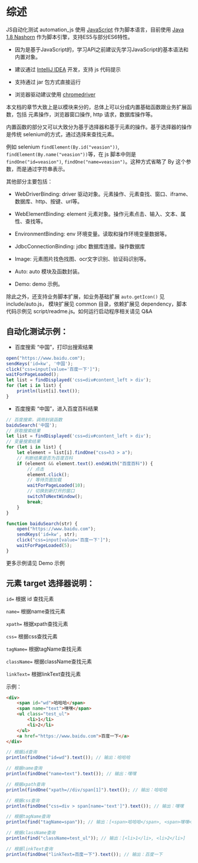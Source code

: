 # 综述

JS自动化测试 automation_js 使用 [JavaScript](https://developer.mozilla.org/zh-CN/docs/Web/JavaScript) 作为脚本语言，目前使用 [Java 1.8 Nashorn](http://openjdk.java.net/projects/nashorn/) 作为脚本引擎，支持ES5与部分ES6特性。

* 因为是基于JavaScript的，学习API之前建议先学习JavaScript的基本语法和内置对象。

* 建议通过 [IntelliJ IDEA](https://www.jetbrains.com/idea/)  开发，支持 js 代码提示

* 支持通过 jar 包方式直接运行

* 浏览器驱动建议使用 [chromedriver](http://npm.taobao.org/mirrors/chromedriver/)

  

本文档的章节大致上是以模块来分的，总体上可以分成内置基础函数跟业务扩展函数，包括 元素操作，浏览器窗口操作, http 请求，数据库操作等。

内置函数的部分又可以大致分为基于选择器和基于元素的操作。基于选择器的操作是传统 selenium的方式，通过选择来查找元素。

例如 selenium `findElement(By.id("veasion"))`, `findElement(By.name("veasion"))`等，在 js 脚本中则是 `findOne("id=veasion")`, `findOne("name=veasion")`。这种方式省略了 By 这个参数，而是通过字符串表示。

其他部分主要包括：
* WebDriverBinding: driver 驱动对象。元素操作、元素查找、窗口、iframe、数据库、http、按键、url等。

* WebElementBinding: element 元素对象。操作元素点击、输入、文本、属性、查找等。

* EnvironmentBinding: env 环境变量。读取和操作环境变量数据等。

* JdbcConnectionBinding: jdbc 数据库连接。操作数据库

* Image: 元素图片找色找图、ocr文字识别、验证码识别等。

* Auto: auto 模块及函数封装。

* Demo: demo 示例。

  

除此之外，还支持业务脚本扩展，如业务基础扩展 `auto.getIcon()` 见 include/auto.js， 模块扩展见 common 目录，依赖扩展见 dependency，脚本代码示例见 script/readme.js。如何运行启动程序相关请见 Q&A



## 自动化测试示例：

* 百度搜索 “中国”，打印出搜索结果

```js
open("https://www.baidu.com");
sendKeys('id=kw', '中国');
click("css=input[value='百度一下']");
waitForPageLoaded();
let list = findDisplayed('css=div#content_left > div');
for (let i in list) {
    println(list[i].text());
}
```

* 百度搜索 “中国”，进入百度百科结果

```js
// 百度搜索，调用封装函数
baiduSearch('中国');
// 获取搜索结果
let list = findDisplayed('css=div#content_left > div');
// 变量搜索结果
for (let i in list) {
    let element = list[i].findOne("css=h3 > a");
    // 判断结果是否为百度百科
    if (element && element.text().endsWith("百度百科")) {
        // 点击
		element.click();
        // 等待页面加载
        waitForPageLoaded(10);
        // 切换到新打开的窗口
        switchToNextWindow();
        break;
	}
}

function baiduSearch(str) {
    open("https://www.baidu.com");
    sendKeys('id=kw', str);
    click("css=input[value='百度一下']");
    waitForPageLoaded(5);
}
```



更多示例请见 Demo 示例



## 元素 target 选择器说明：

`id=`   根据 id 查找元素

`name=`   根据name查找元素

`xpath=`   根据xpath查找元素

`css=`   根据css查找元素

`tagName=`   根据tagName查找元素

`className=`   根据className查找元素

`linkText=`   根据linkText查找元素

示例：
```html
<div>
	<span id="wd">哈哈哈</span>
	<span name="text">嘿嘿</span>
	<ul class="test_ul">
		<li>1</li>
		<li>2</li>
	</ul>
	<a href="https://www.baidu.com">百度一下</a>
</div>
```
```js
// 根据id查询
println(findOne("id=wd").text()); // 输出：哈哈哈

// 根据name查询
println(findOne("name=text").text()); // 输出：嘿嘿

// 根据xpath查询
println(findOne("xpath=//div/span[1]").text()); // 输出：哈哈哈

// 根据css查询
println(findOne("css=div > span[name='text']").text()); // 输出：嘿嘿

// 根据tagName查询
println(find("tagName=span")); // 输出：[<span>哈哈哈</span>, <span>嘿嘿</span>]

// 根据className查询
println(find("className=test_ul")); // 输出：[<li>1</li>, <li>2</li>]

// 根据linkText查询
println(findOne("linkText=百度一下").text()); // 输出：百度一下
```